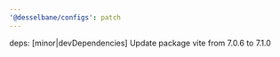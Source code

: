 ```yaml
---
'@desselbane/configs': patch
---
```


deps: [minor|devDependencies] Update package vite from 7.0.6 to 7.1.0
